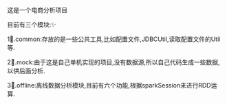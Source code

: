 这是一个电商分析项目

目前有三个模块:✨

1🎉.common:存放的是一些公共工具,比如配置文件,JDBCUtil,读取配置文件的Util等.

2🎉.mock:由于这是自己单机实现的项目,没有数据源,所以自己代码生成一些数据,以供后面分析.

3🎉.offline:离线数据分析模块,目前有六个功能,根据sparkSession来进行RDD运算.
